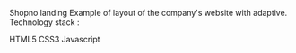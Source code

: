 Shopno landing
Example of layout of the company's website with adaptive.
Technology stack :

HTML5
CSS3
Javascript

